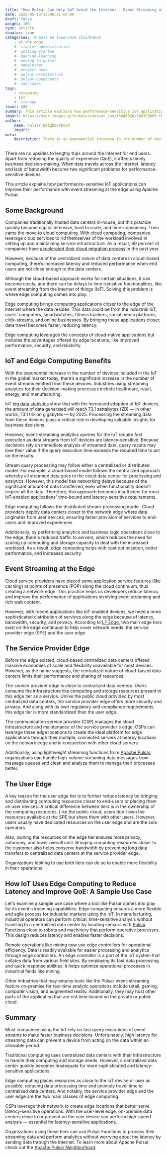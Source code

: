 ```yaml
---
title: "How Pulsar Can Help IoT Avoid the Internet - Event Streaming at the Edge"
date: 2022-05-13T15:08:31-04:00
draft: false
weight: 100
type: article
showtoc: true
categories:  # must be lowercase shishkabob
    - at-the-edge
    #- cluster-administration
    #- getting-started
    #- machine-learning
    #- moving-to-pulsar
    #- newsletter
    #- project-news
    #- pulsar-architecture
    #- pulsar-components
    #- use-cases
tags:
    - streaming
    - IoT
    #- storage
level: 200
summary: This article explains how performance-sensitive IoT applications can improve their performance with event streaming at the edge using Apache Pulsar.
imgUrl: https://user-images.githubusercontent.com/16946028/168373605-fbf250c5-0f15-4622-aa74-9b94fb4c7d78.png
author:
    name: Pulsar Neighborhood
    imgUrl:
meta:
    description: There is an exponential increase in the number of devices included in the IoT in the global market. Learn more about how to avoid the internet with Pulsar.
---
```


There are no upsides to lengthy trips around the Internet for end users. Apart from reducing the quality of experience (QoE), it affects timely business decision-making. When data travels across the Internet, latency and lack of bandwidth become two significant problems for performance-sensitive devices.

This article explains how performance-sensitive IoT applications can improve their performance with event streaming at the edge using Apache Pulsar.

## Some Background

Companies traditionally hosted data centers in-house, but this practice quickly became capital intensive, hard to scale, and time-consuming. Then came the move to cloud computing. With cloud computing, companies leverage cloud services to rid themselves of the workload involved in setting up and maintaining service infrastructure. As a result, 69 percent of companies have [accelerated their cloud migration process](https://resources.foundryco.com/download/cloud-computing-executive-summary?utm_campaign=2020%20Cloud%20Computing%20Study&utm_source=twitter&utm_medium=social&utm_term=2020%20Cloud%20Executive%20Summary&utm_content=2020%20Cloud%20Executive%20Summary) in the past year.

However, because of the centralized nature of data centers in cloud-based computing, there’s increased latency and reduced performance when end users are not close enough to the data centers.

Although the cloud-based approach works for certain situations, it can become costly, and there can be delays to time-sensitive functionalities, like event streaming from the Internet of things (IoT). Solving this problem is where edge computing comes into play.

Edge computing brings computing applications closer to the edge of the Internet where the data resides. This data could be from the industrial IoT, users' computers, smartwatches, fitness trackers, social media platforms, click-streams, and online businesses. By bringing these applications closer, data travel becomes faster, reducing latency.

Edge computing leverages the concepts of cloud-native applications but includes the advantages offered by edge locations, like improved performance, security, and reliability.

## IoT and Edge Computing Benefits

With the exponential increase in the number of devices included in the IoT in the global market today, there’s a significant increase in the number of event streams emitted from these devices. Industries using streaming analytics for their decision-making processes include healthcare, retail, energy, and manufacturing.

IoT [big data statistics](https://dataprot.net/statistics/data-statistics/) show that with the increased adoption of IoT devices, the amount of data generated will reach 73.1 zettabytes (ZB) — in other words, 73.1 trillion gigabytes — by 2025. Processing the streaming data from these devices plays a critical role in developing valuable insights for business decisions.

However, event-streaming analytics queries for the IoT require fast execution as data streams from IoT devices are latency-sensitive. Because decisions rely on immediate analysis of streamed data, query results may lose their value if the query execution time exceeds the required time to act on the results.

Stream query processing may follow either a centralized or distributed model. For example, a cloud-based model follows the centralized approach whereby all streamed data goes to the cloud data center for processing and analytics. However, this model has networking delays because of the significant amount of data transferred, even when functionality doesn’t require all the data. Therefore, this approach becomes insufficient for most IoT-enabled applications' time-bound and latency-sensitive requirements.

Edge computing follows the distributed stream-processing model. Cloud providers deploy data centers closer to the network edge where data originates from user devices, ensuring faster provision of services to end-users and improved experiences.

Additionally, by performing analytics and business logic operations close to the edge, there's reduced traffic to servers, which reduces the need for scaling up computing and storage capacity to deal with the increased workload. As a result, edge computing helps with cost optimization, better performance, and increased security.

## Event Streaming at the Edge

Cloud service providers have placed some application service features (like caching) at points of presence (POP) along the cloud continuum, thus creating a network edge. This practice helps us developers reduce latency and improve the performance of applications involving event streaming and rich web content.

However, with recent applications like IoT-enabled devices, we need a more sophisticated distribution of services along the edge because of latency, bandwidth, security, and privacy. According to [LF Edge](https://www.lfedge.org/wp-content/uploads/2020/07/LFedge_Whitepaper.pdf), two main edge tiers exist on the edge continuum to help cover network needs: the service provider edge (SPE) and the user edge.

## The Service Provider Edge

Before the edge existed, cloud-based centralized data centers offered massive economies of scale and flexibility unavailable for most devices. However, as the name suggests, the centralized nature of cloud-based data centers limits their performance and sharing of resources.

The service provider edge is close to centralized data centers. Users consume the infrastructure like computing and storage resources present in this edge tier as a service. Unlike the public cloud provided by most centralized data centers, the service provider edge offers more security and privacy. And along with its own regulatory and compliance requirements, this edge tier is more standardized than the user edge.

The communication service provider (CSP) manages the cloud infrastructure and maintenance of the service provider's edge. CSPs can leverage these edge locations to create the ideal platform for edge applications through their multiple, connected servers at nearby locations on the network edge and in conjunction with other cloud servers.

Additionally, using lightweight streaming functions from [Apache Pulsar](https://pulsar.apache.org/), organizations can handle high-volume streaming data messages from message queues and clean and analyze them to manage their processes better.

## The User Edge

A key reason for the user edge tier is to further reduce latency by bringing and distributing computing resources closer to end-users or placing them on user devices. A critical difference between tiers is in the ownership of the computing resources. Like the public cloud, users don't own the resources available at the SPE but share them with other users. However, users usually have dedicated resources on the user edge and are the sole operators.

Also, owning the resources on the edge tier ensures more privacy, autonomy, and lower overall cost. Bringing computing resources closer to the customer also helps conserve bandwidth by preventing long data transfers to centralized data centers at the service provider edge.

Organizations looking to use both tiers can do so to enable more flexibility in their operations.

## How IoT Uses Edge Computing to Reduce Latency and Improve QoE: A Sample Use Case

Let's examine a sample use case where a tool like Pulsar comes into play for its event-streaming capabilities. Edge computing ensures a more flexible and agile process for industrial markets using the IoT. In manufacturing, industrial operators can perform critical, time-sensitive analysis without traveling to a centralized data center by locating sensors with [Pulsar Functions](https://pulsar.apache.org/docs/en/2.6.0/functions-overview/) close to robots and machinery that perform operative processes. This design reduces latency and enables faster decisions.

Remote operations like mining now use edge controllers for operational efficiency. Data is readily available for easier processing and analytics through edge controllers. An edge controller is a part of the IoT system that collates data from various field sites. By employing its fast data processing and quick response abilities, it helps optimize operational processes in industrial fields like mining.

Other industries that may employ tools like the Pulsar event-streaming feature on-premise for real-time analytic operations include retail, gaming, computer vision, and augmented reality. Additionally, they may host other parts of the application that are not time-bound on the private or public cloud.

## Summary

Most companies using the IoT rely on fast query executions of event streams to make faster business decisions. Unfortunately, high latency for streaming data can prevent a device from acting on the data within an allowable period.

Traditional computing uses centralized data centers with their infrastructure to handle their computing and storage needs. However, a centralized data center quickly becomes inadequate for more sophisticated and latency-sensitive applications.

Edge computing places resources as close to the IoT device or user as possible, reducing data processing time and untimely travel time to centralized data centers. And notably, the service provider edge and the user edge are the two main classes of edge computing.

CSPs leverage their network to create edge locations that better serve latency-sensitive operations. With the user-level edge, on-premise data centers close to or present on the user device can perform high-speed analysis — essential for latency-sensitive applications.

Organizations using these tiers can use Pulsar Functions to process their streaming data and perform analytics without worrying about the latency by sending data through the Internet. To learn more about Apache Pulsar, check out the [Apache Pulsar Neighborhood](https://medium.com/apache-pulsar-neighborhood).

